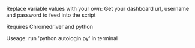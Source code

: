 Replace variable values with your own:
Get your dashboard url, username and password to feed into the script

Requires Chromedriver and python

Useage: run 'python autologin.py' in terminal 


